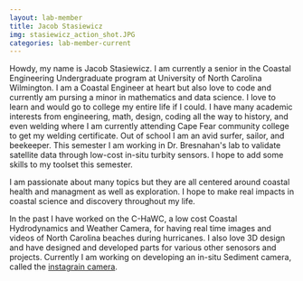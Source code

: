 ```yaml
---
layout: lab-member
title: Jacob Stasiewicz
img: stasiewicz_action_shot.JPG
categories: lab-member-current
---
```


Howdy, my name is Jacob Stasiewicz. I am currently a senior in the Coastal Engineering Undergraduate program at University of North Carolina Wilmington. I am a Coastal Engineer at heart but also love to code and currently am pursing a minor in mathematics and data science. I love to learn and would go to college my entire life if I could. I have many academic interests from engineering, math, design, coding all the way to history, and even welding where I am currently attending Cape Fear community college to get my welding certificate. Out of school I am an avid surfer, sailor, and beekeeper. This semester I am working in Dr. Bresnahan's lab to validate satellite data through low-cost in-situ turbity sensors. I hope to add some skills to my toolset this semester.

I am passionate about many topics but they are all centered around coastal health and managment as well as exploration. I hope to make real impacts in coastal science and discovery throughout my life.

In the past I have worked on the C-HaWC, a low cost Coastal Hydrodynamics and Weather Camera, for having real time images and videos of North Carolina beaches during hurricanes. I also love 3D design and have designed and developed parts for various other senosors and projects. Currently I am working on developing an in-situ Sediment camera, called the [instagrain camera](https://github.com/UNCG-DAISY/Instagrain).
